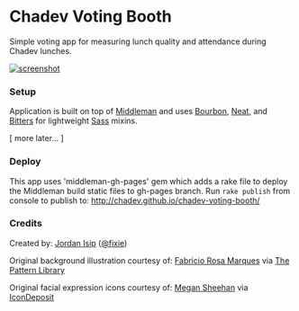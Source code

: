 Chadev Voting Booth
=======

Simple voting app for measuring lunch quality and attendance during Chadev lunches.

[![screenshot](http://dl.dropbox.com/u/7502853/Screenshots/ywtsjqi3n9~w.png)](http://chadev.github.io/chadev-voting-booth/)


### Setup

Application is built on top of [Middleman](http://middlemanapp.com) and uses [Bourbon](http://bourbon.io/), [Neat](http://neat.bourbon.io/), and [Bitters](http://bitters.bourbon.io/) for lightweight [Sass](http://sass-lang.com) mixins.

[ more later... ]


### Deploy

This app uses 'middleman-gh-pages' gem which adds a rake file to deploy the Middleman build static files to gh-pages branch. Run `rake publish` from console to publish to: http://chadev.github.io/chadev-voting-booth/


### Credits

Created by: [Jordan Isip](http://jordanisip.com) ([@fixie](http://twitter.com/fixie))

Original background illustration courtesy of: [Fabricio Rosa Marques](http://fabric8.de/) via [The Pattern Library](http://thepatternlibrary.com/#science)

Original facial expression icons courtesy of: [Megan Sheehan](http://megansheehan.info/) via [IconDeposit](http://www.icondeposit.com/theicondeposit:124)
